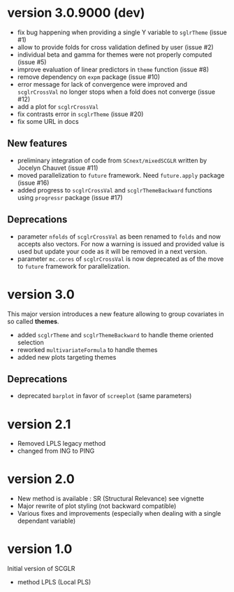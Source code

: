 # version 3.0.9000 (dev)
- fix bug happening when providing a single Y variable to `sglrTheme` (issue #1)
- allow to provide folds for cross validation defined by user (issue #2)
- individual beta and gamma for themes were not properly computed (issue #5) 
- improve evaluation of linear predictors in `theme` function (issue #8)
- remove dependency on `expm` package (issue #10)
- error message for lack of convergence were improved and `scglrCrossVal` no longer
  stops when a fold does not converge (issue #12)
- add a plot for `scglrCrossVal`
- fix contrasts error in `scglrTheme` (issue #20)
- fix some URL in docs

## New features
- preliminary integration of code from `SCnext/mixedSCGLR` written by Jocelyn Chauvet (issue #11)
- moved parallelization to `future` framework. Need `future.apply` package (issue #16)
- added progress to `scglrCrossVal` and `scglrThemeBackward` functions using `progressr` package (issue #17)

## Deprecations
- parameter `nfolds` of `scglrCrossVal` as been renamed to `folds` and now accepts also vectors.
For now a warning is issued and provided value is used but update your code as it will be removed
in a next version.
- parameter `mc.cores` of `scglrCrossVal` is now deprecated as of the move to `future` framework for parallelization.

# version 3.0
This major version introduces a new feature allowing to group covariates in so called **themes**.

- added `scglrTheme` and `scglrThemeBackward` to handle theme oriented selection
- reworked `multivariateFormula` to handle themes
- added new plots targeting themes

## Deprecations
- deprecated `barplot` in favor of `screeplot` (same parameters)

# version 2.1
- Removed LPLS legacy method
- changed from ING to PING

# version 2.0
- New method is available : SR (Structural Relevance) see vignette
- Major rewrite of plot styling (not backward compatible)
- Various fixes and improvements (especially when dealing with
a single dependant variable)

# version 1.0
Initial version of SCGLR

- method LPLS (Local PLS)
